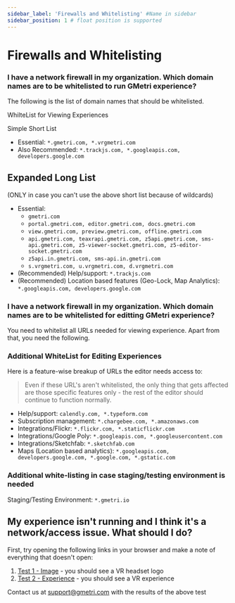 ```yaml
---
sidebar_label: 'Firewalls and Whitelisting' #Name in sidebar
sidebar_position: 1 # float position is supported
---
```


# Firewalls and Whitelisting

###  I have a network firewall in my organization. Which domain names are to be whitelisted to run GMetri experience?
The following is the list of domain names that should be whitelisted.  

WhilteList for Viewing Experiences  

Simple Short List

- Essential: `*.gmetri.com, *.vrgmetri.com`
- Also Recommended: `*.trackjs.com, *.googleapis.com, developers.google.com`

## Expanded Long List
(ONLY in case you can't use the above short list because of wildcards)
- Essential:
  * `gmetri.com`
  * `portal.gmetri.com, editor.gmetri.com, docs.gmetri.com`
  * `view.gmetri.com, preview.gmetri.com, offline.gmetri.com`
  * `api.gmetri.com, teaxrapi.gmetri.com, z5api.gmetri.com, sms-api.gmetri.com, z5-viewer-socket.gmetri.com, z5-editor-socket.gmetri.com`
  * `z5api.in.gmetri.com, sms-api.in.gmetri.com`
  * `s.vrgmetri.com, u.vrgmetri.com, d.vrgmetri.com`
- (Recommended) Help/support: `*.trackjs.com`
- (Recommended) Location based features (Geo-Lock, Map Analytics): `*.googleapis.com, developers.google.com`

### I have a network firewall in my organization. Which domain names are to be whitelisted for editting GMetri experience?

You need to whitelist all URLs needed for viewing experience. Apart from that, you need the following.

### Additional WhiteList for Editing Experiences

Here is a feature-wise breakup of URLs the editor needs access to:
> Even if these URL's aren't whitelisted, the only thing that gets affected are those specific features only - the rest of the editor should continue to function normally.

* Help/support: `calendly.com, *.typeform.com`
* Subscription management: `*.chargebee.com, *.amazonaws.com`
* Integrations/Flickr: `*.flickr.com, *.staticflickr.com`
* Integrations/Google Poly: `*.googleapis.com, *.googleusercontent.com`
* Integrations/Sketchfab: `*.sketchfab.com`
* Maps (Location based analytics): `*.googleapis.com, developers.google.com, *.google.com, *.gstatic.com`

### Additional white-listing in case staging/testing environment is needed

Staging/Testing Environment: `*.gmetri.io`


## My experience isn't running and I think it's a network/access issue. What should I do?

First, try opening the following links in your browser and make a note of everything that doesn't open:

1. [Test 1 - Image](https://s.vrgmetri.com/gb-web/common/images/control-panel/vr_v2.png) - you should see a VR headset logo
2. [Test 2 - Experience](https://view.gmetri.com/v5/game/safehands) - you should see a VR experience

Contact us at support@gmetri.com with the results of the above test
